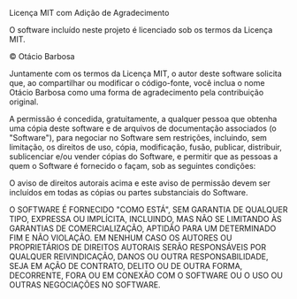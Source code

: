 Licença MIT com Adição de Agradecimento

O software incluído neste projeto é licenciado sob os termos da Licença MIT.

© Otácio Barbosa

Juntamente com os termos da Licença MIT, o autor deste software solicita que, ao compartilhar ou modificar o código-fonte, você inclua o nome Otácio Barbosa como uma forma de agradecimento pela contribuição original.

A permissão é concedida, gratuitamente, a qualquer pessoa que obtenha uma cópia deste software e de arquivos de documentação associados (o "Software"), para negociar no Software sem restrições, incluindo, sem limitação, os direitos de uso, cópia, modificação, fusão, publicar, distribuir, sublicenciar e/ou vender cópias do Software, e permitir que as pessoas a quem o Software é fornecido o façam, sob as seguintes condições:

O aviso de direitos autorais acima e este aviso de permissão devem ser incluídos em todas as cópias ou partes substanciais do Software.

O SOFTWARE É FORNECIDO "COMO ESTÁ", SEM GARANTIA DE QUALQUER TIPO, EXPRESSA OU IMPLÍCITA, INCLUINDO, MAS NÃO SE LIMITANDO ÀS GARANTIAS DE COMERCIALIZAÇÃO, APTIDÃO PARA UM DETERMINADO FIM E NÃO VIOLAÇÃO. EM NENHUM CASO OS AUTORES OU PROPRIETÁRIOS DE DIREITOS AUTORAIS SERÃO RESPONSÁVEIS POR QUALQUER REIVINDICAÇÃO, DANOS OU OUTRA RESPONSABILIDADE, SEJA EM AÇÃO DE CONTRATO, DELITO OU DE OUTRA FORMA, DECORRENTE, FORA OU EM CONEXÃO COM O SOFTWARE OU O USO OU OUTRAS NEGOCIAÇÕES NO SOFTWARE.
